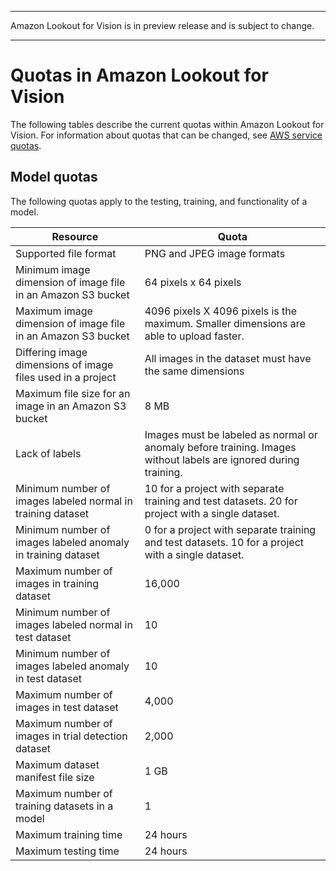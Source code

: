 --------

Amazon Lookout for Vision is in preview release and is subject to change\.

--------

# Quotas in Amazon Lookout for Vision<a name="limits"></a>

The following tables describe the current quotas within Amazon Lookout for Vision\. For information about quotas that can be changed, see [AWS service quotas](https://docs.aws.amazon.com/general/latest/gr/aws_service_limits.html)\.

## Model quotas<a name="quota-training"></a>

The following quotas apply to the testing, training, and functionality of a model\.


| Resource | Quota | 
| --- | --- | 
| Supported file format | PNG and JPEG image formats | 
| Minimum image dimension of image file in an Amazon S3 bucket | 64 pixels x 64 pixels | 
| Maximum image dimension of image file in an Amazon S3 bucket | 4096 pixels X 4096 pixels is the maximum\. Smaller dimensions are able to upload faster\. | 
| Differing image dimensions of image files used in a project | All images in the dataset must have the same dimensions | 
| Maximum file size for an image in an Amazon S3 bucket | 8 MB | 
| Lack of labels | Images must be labeled as normal or anomaly before training\. Images without labels are ignored during training\. | 
| Minimum number of images labeled normal in training dataset | 10 for a project with separate training and test datasets\. 20 for project with a single dataset\.  | 
| Minimum number of images labeled anomaly in training dataset | 0 for a project with separate training and test datasets\. 10 for a project with a single dataset\.  | 
| Maximum number of images in training dataset | 16,000 | 
| Minimum number of images labeled normal in test dataset | 10 | 
| Minimum number of images labeled anomaly in test dataset | 10 | 
| Maximum number of images in test dataset | 4,000 | 
| Maximum number of images in trial detection dataset | 2,000 | 
| Maximum dataset manifest file size | 1 GB | 
| Maximum number of training datasets in a model | 1 | 
| Maximum training time | 24 hours | 
| Maximum testing time | 24 hours | 